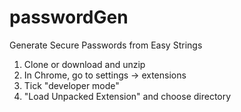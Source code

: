 # passwordGen
Generate Secure Passwords from Easy Strings

1) Clone or download and unzip
2) In Chrome, go to settings -> extensions
3) Tick "developer mode"
4) "Load Unpacked Extension" and choose directory

